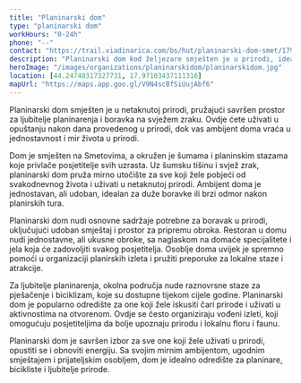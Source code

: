 ```yaml
---
title: "Planinarski dom"
type: "planinarski dom"
workHours: "0-24h"
phone: "--"
contact: "https://trail.viadinarica.com/bs/hut/planinarski-dom-smet/17974764/#caml=8hk,2yzuw8,7bfs62,0,0"
description: "Planinarski dom kod željezare smješten je u prirodi, idealno za ljubitelje planinarenja i prirodnih ljepota. Ovaj dom nudi udoban smještaj i ugodan ambijent za opuštanje nakon dana provedenog u prirodi."
heroImage: "/images/organizations/planinarskidom/planinarskidom.jpg"
location: [44.24740317327731, 17.97103437111316]
mapUrl: "https://maps.app.goo.gl/V9N4scBfSiUujAbf6"
---
```


Planinarski dom smješten je u netaknutoj prirodi, pružajući savršen prostor za ljubitelje planinarenja i boravka na svježem zraku. Ovdje ćete uživati u opuštanju nakon dana provedenog u prirodi, dok vas ambijent doma vraća u jednostavnost i mir života u prirodi.

Dom je smješten na Smetovima, a okružen je šumama i planinskim stazama koje privlače posjetitelje svih uzrasta. Uz šumsku tišinu i svjež zrak, planinarski dom pruža mirno utočište za sve koji žele pobjeći od svakodnevnog života i uživati u netaknutoj prirodi. Ambijent doma je jednostavan, ali udoban, idealan za duže boravke ili brzi odmor nakon planirskih tura.

Planinarski dom nudi osnovne sadržaje potrebne za boravak u prirodi, uključujući udoban smještaj i prostor za pripremu obroka. Restoran u domu nudi jednostavne, ali ukusne obroke, sa naglaskom na domaće specijalitete i jela koja će zadovoljiti svakog posjetitelja. Osoblje doma uvijek je spremno pomoći u organizaciji planirskih izleta i pružiti preporuke za lokalne staze i atrakcije.

Za ljubitelje planinarenja, okolna područja nude raznovrsne staze za pješačenje i biciklizam, koje su dostupne tijekom cijele godine. Planinarski dom je popularno odredište za one koji žele iskusiti čari prirode i uživati u aktivnostima na otvorenom. Ovdje se često organiziraju vođeni izleti, koji omogućuju posjetiteljima da bolje upoznaju prirodu i lokalnu floru i faunu.

Planinarski dom je savršen izbor za sve one koji žele uživati u prirodi, opustiti se i obnoviti energiju. Sa svojim mirnim ambijentom, ugodnim smještajem i prijateljskim osobljem, dom je idealno odredište za planinare, bicikliste i ljubitelje prirode.